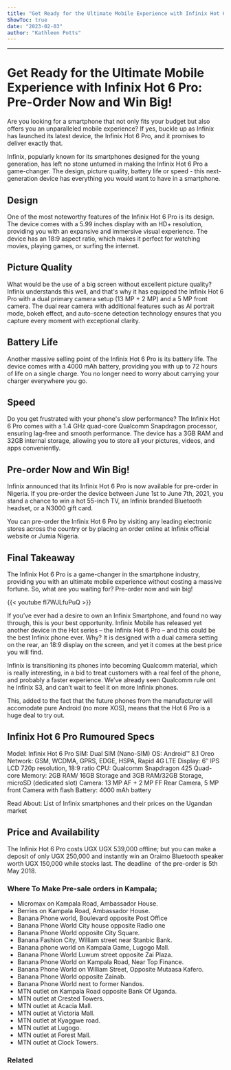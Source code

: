 ```yaml
---
title: "Get Ready for the Ultimate Mobile Experience with Infinix Hot 6 Pro: Pre-Order Now and Win Big!"
ShowToc: true 
date: "2023-02-03"
author: "Kathleen Potts"
---
```

*****
# Get Ready for the Ultimate Mobile Experience with Infinix Hot 6 Pro: Pre-Order Now and Win Big!

Are you looking for a smartphone that not only fits your budget but also offers you an unparalleled mobile experience? If yes, buckle up as Infinix has launched its latest device, the Infinix Hot 6 Pro, and it promises to deliver exactly that.

Infinix, popularly known for its smartphones designed for the young generation, has left no stone unturned in making the Infinix Hot 6 Pro a game-changer. The design, picture quality, battery life or speed - this next-generation device has everything you would want to have in a smartphone.

## Design

One of the most noteworthy features of the Infinix Hot 6 Pro is its design. The device comes with a 5.99 inches display with an HD+ resolution, providing you with an expansive and immersive visual experience. The device has an 18:9 aspect ratio, which makes it perfect for watching movies, playing games, or surfing the internet.

## Picture Quality

What would be the use of a big screen without excellent picture quality? Infinix understands this well, and that's why it has equipped the Infinix Hot 6 Pro with a dual primary camera setup (13 MP + 2 MP) and a 5 MP front camera. The dual rear camera with additional features such as AI portrait mode, bokeh effect, and auto-scene detection technology ensures that you capture every moment with exceptional clarity.

## Battery Life

Another massive selling point of the Infinix Hot 6 Pro is its battery life. The device comes with a 4000 mAh battery, providing you with up to 72 hours of life on a single charge. You no longer need to worry about carrying your charger everywhere you go.

## Speed

Do you get frustrated with your phone's slow performance? The Infinix Hot 6 Pro comes with a 1.4 GHz quad-core Qualcomm Snapdragon processor, ensuring lag-free and smooth performance. The device has a 3GB RAM and 32GB internal storage, allowing you to store all your pictures, videos, and apps conveniently.

## Pre-order Now and Win Big!

Infinix announced that its Infinix Hot 6 Pro is now available for pre-order in Nigeria. If you pre-order the device between June 1st to June 7th, 2021, you stand a chance to win a hot 55-inch TV, an Infinix branded Bluetooth headset, or a N3000 gift card.

You can pre-order the Infinix Hot 6 Pro by visiting any leading electronic stores across the country or by placing an order online at Infinix official website or Jumia Nigeria.

## Final Takeaway

The Infinix Hot 6 Pro is a game-changer in the smartphone industry, providing you with an ultimate mobile experience without costing a massive fortune. So, what are you waiting for? Pre-order now and win big!

{{< youtube fI7WJLfuPuQ >}} 



If you’ve ever had a desire to own an Infinix Smartphone, and found no way through, this is your best opportunity. Infinix Mobile has released yet another device in the Hot series – the Infinix Hot 6 Pro – and this could be the best Infinix phone ever. Why? It is designed with a dual camera setting on the rear, an 18:9 display on the screen, and yet it comes at the best price you will find.
 
Infinix is transitioning its phones into becoming Qualcomm material, which is really interesting, in a bid to treat customers with a real feel of the phone, and probably a faster experience. We’ve already seen Qualcomm rule ont he Infinix S3, and can’t wait to feel it on more Infinix phones.
 
This, added to the fact that the future phones from the manufacturer will accomodate pure Android (no more XOS), means that the Hot 6 Pro is a huge deal to try out.
 
## Infinix Hot 6 Pro Rumoured Specs
 
Model: Infinix Hot 6 Pro
SIM: Dual SIM (Nano-SIM)
OS: Android™ 8.1 Oreo
Network: GSM, WCDMA, GPRS, EDGE, HSPA, Rapid 4G LTE
Display: 6″ IPS LCD 720p resolution, 18:9 ratio
CPU: Qualcomm Snapdragon 425 Quad-core
Memory: 2GB RAM/ 16GB Storage and 3GB RAM/32GB Storage, microSD (dedicated slot)
Camera: 13 MP AF + 2 MP FF Rear Camera, 5 MP front Camera with flash
Battery: 4000 mAh battery
 
Read About: List of Infinix smartphones and their prices on the Ugandan market
 
## Price and Availability
 
The Infinix Hot 6 Pro costs UGX UGX 539,000 offline; but you can make a deposit of only UGX 250,000 and instantly win an Oraimo Bluetooth speaker worth UGX 150,000 while stocks last. The deadline  of the pre-order is 5th May 2018.
 
### Where To Make Pre-sale orders in Kampala;
 
- Micromax on Kampala Road, Ambassador House.
 - Berries on Kampala Road, Ambassador House.
 - Banana Phone world, Boulevard opposite Post Office
 - Banana Phone World City house opposite Radio one
 - Banana Phone World opposite City Square.
 - Banana Fashion City, William street near Stanbic Bank.
 - Banana phone world on Kampala Game, Lugogo Mall.
 - Banana Phone World Luwum street opposite Zai Plaza.
 - Banana Phone World on Kampala Road, Near Top Finance.
 - Banana Phone World on William Street, Opposite Mutaasa Kafero.
 - Banana Phone World opposite Zainab.
 - Banana Phone World next to former Nandos.
 - MTN outlet on Kampala Road opposite Bank Of Uganda.
 - MTN outlet at Crested Towers.
 - MTN outlet at Acacia Mall.
 - MTN outlet at Victoria Mall.
 - MTN outlet at Kyaggwe road.
 - MTN outlet at Lugogo.
 - MTN outlet at Forest Mall.
 - MTN outlet at Clock Towers.

 
### Related



